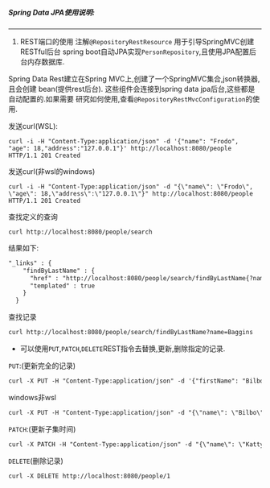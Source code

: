 ##### Spring Data JPA使用说明:
---

1. REST端口的使用
注解`@RepositoryRestResource` 用于引导SpringMVC创建RESTful后台
spring boot自动JPA实现`PersonRepository`,且使用JPA配置后台内存数据库.

Spring Data Rest建立在Spring MVC上,创建了一个SpringMVC集合,json转换器,且会创建
bean(提供rest后台). 这些组件会连接到spring data jpa后台,这些都是自动配置的.如果需要
研究如何使用,查看`@RepositoryRestMvcConfiguration`的使用.

发送curl(WSL):
```shell
curl -i -H "Content-Type:application/json" -d '{"name": "Frodo", "age": 18,"address":"127.0.0.1"}' http://localhost:8080/people HTTP/1.1 201 Created
``` 
发送curl(非wsl的windows)
```shell
curl -i -H "Content-Type:application/json" -d "{\"name\": \"Frodo\", \"age\": 18,\"address\":\"127.0.0.1\"}" http://localhost:8080/people HTTP/1.1 201 Created
```

查找定义的查询
```shell
curl http://localhost:8080/people/search
```
结果如下:
```markdown
"_links" : {
    "findByLastName" : {
      "href" : "http://localhost:8080/people/search/findByLastName{?name}",
      "templated" : true
    }
  }
```

查找记录
```markdown
curl http://localhost:8080/people/search/findByLastName?name=Baggins
```

+ 可以使用`PUT`,`PATCH`,`DELETE`REST指令去替换,更新,删除指定的记录.

`PUT`:(更新完全的记录)
```markdown
curl -X PUT -H "Content-Type:application/json" -d '{"firstName": "Bilbo", "lastName": "Baggins"}' http://localhost:8080/people/1
```
windows非wsl
```markdown
curl -X PUT -H "Content-Type:application/json" -d "{\"name\": \"Bilbo\", \"age\": 24,\"address\":\"192.168.0.1\"}" http://localhost:8080/people/1
```

`PATCH`:(更新子集时间)
```markdown
curl -X PATCH -H "Content-Type:application/json" -d "{\"name\": \"Katty\", \"age\": 21,\"address\":\"100.47.53.67\"}" http://localhost:8080/people/1
```

`DELETE`(删除记录)
```markdown
curl -X DELETE http://localhost:8080/people/1
```